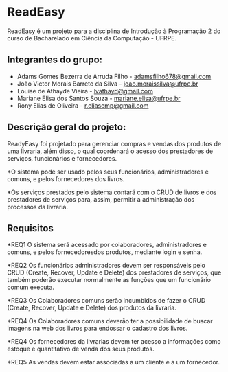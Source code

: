 # ReadEasy 

ReadEasy é um projeto para a disciplina de Introdução à Programação 2 do curso de Bacharelado em Ciência da Computação - UFRPE.

## Integrantes do grupo:

- Adams Gomes Bezerra de Arruda Filho - adamsfilho678@gmail.com
- João Victor Morais Barreto da Silva - joao.moraissilva@ufrpe.br
- Louise de Athayde Vieira - lvathayd@gmail.com
- Mariane Elisa dos Santos Souza - mariane.elisa@ufrpe.br
- Rony Elias de Oliveira - r.eliasemp@gmail.com

## Descrição geral do projeto:

ReadyEasy foi projetado para gerenciar compras e vendas dos produtos de uma livraria, além disso, o qual coordenará o acesso dos prestadores de serviços, funcionários e fornecedores.

*O sistema pode ser usado pelos seus funcionários, administradores e comuns, e pelos fornecedores dos livros. 

*Os serviços prestados pelo sistema contará com o CRUD de livros e dos prestadores de serviços para, assim, permitir a administração dos processos da livraria. 

## Requisitos 

*REQ1
O sistema será acessado por colaboradores, administradores e comuns, e pelos fornecedoresdos produtos, mediante login e senha.

*REQ2
Os funcionários administradores devem ser responsáveis pelo CRUD (Create, Recover, Update e Delete) dos prestadores de serviços, que também poderão executar normalmente as funções que um funcionário comum executa. 

*REQ3
Os Colaboradores comuns serão incumbidos de fazer o CRUD (Create, Recover, Update e Delete) dos produtos da livraria.

*REQ4
Os Colaboradores comuns deverão ter a possibilidade de buscar imagens na web dos livros para endossar o cadastro dos livros. 

*REQ4
Os fornecedores da livrarias devem ter acesso a informações como estoque e quantitativo de venda dos seus produtos.

*REQ5
As vendas devem estar associadas a um cliente e a um fornecedor. 





